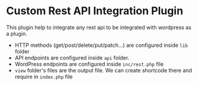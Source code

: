 # Custom Rest API Integration Plugin
This plugin help to integrate any rest api to be integrated with wordpress as a plugin.
<br>
* HTTP methods (get/post/delete/put/patch...) are configured inside `lib` folder
* API endpoints are configured inside `api` folder.
* WordPress endpoints are configured inside `inc/rest.php` file
* `view` folder's files are the output file. We can create shortcode there and require in `index.php` file